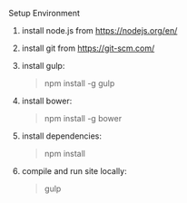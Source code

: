 Setup Environment
1. install node.js from https://nodejs.org/en/

2. install git from https://git-scm.com/

3. install gulp: 
	> npm install -g gulp

4. install bower: 
	> npm install -g bower

5. install dependencies:
	> npm install

6. compile and run site locally:
	> gulp
